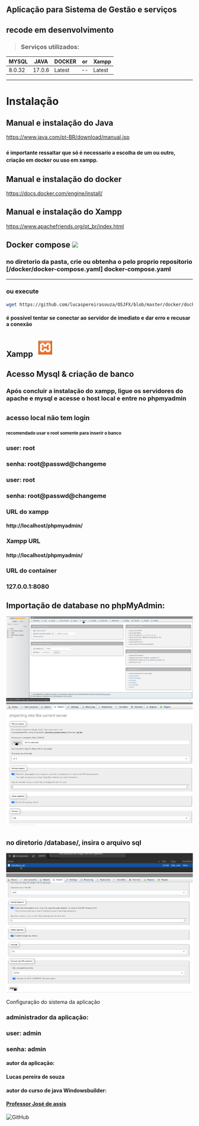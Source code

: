 ## Aplicação para Sistema de Gestão e serviços
## recode em desenvolvimento


> ### Serviços utilizados:
| MYSQL  | JAVA   | DOCKER | or | Xampp |
|--------|--------|--------| -- | ----- |
| 8.0.32 | 17.0.6 | Latest | -- | Latest |
____________________________

# Instalação

## Manual e instalação do Java
https://www.java.com/pt-BR/download/manual.jsp

### <small> é importante ressaltar que só é necessario a escolha de um ou outro, criação em docker ou uso em xampp. </small>

## Manual e instalação do docker
https://docs.docker.com/engine/install/
## Manual e instalação do Xampp
https://www.apachefriends.org/pt_br/index.html


## Docker compose <a href="https://hub.docker.com/"><img src="https://img.icons8.com/?size=256&id=22813&format=png" height=50px></img></a>
### no diretorio da pasta, crie ou obtenha o pelo proprio repositorio [/docker/docker-compose.yaml] docker-compose.yaml
_____
### ou execute 
```bash
wget https://github.com/lucaspereirasouza/OSJFX/blob/master/docker/docker-compose.yaml
```

#### é possivel tentar se conectar ao servidor de imediato e dar erro e recusar a conexão

## Xampp <a href="https://www.apachefriends.org/pt_br/index.html"><img src="/imgReadme/xamppIcon.png" height=50px></img></a>

## Acesso Mysql & criação de banco

### Após concluir a instalação do xampp, ligue os servidores do apache e mysql e acesse o host local e entre no phpmyadmin
## <small>acesso local não tem login </small>

#### <small> recomendado usar o root somente para inserir o banco </small>
### user: root
### senha: root@passwd@changeme

### user: root
### senha: root@passwd@changeme

### URL do xampp 
#### http://localhost/phpmyadmin/

### Xampp URL
#### http://localhost/phpmyadmin/

### URL do container
### 127.0.0.1:8080
## Importação de database no phpMyAdmin:
![browse](/imgReadme/importPage.png)
![browse](/imgReadme/browse.png)
## <small> no diretorio /database/, insira o arquivo sql </small>
![browse](/imgReadme/database.png)
![browse](/imgReadme/import.png)

Configuração do sistema da aplicação

### administrador da aplicação:
### user: admin 
### senha: admin

#### autor da aplicação:
#### Lucas pereira de souza

#### autor do curso de java Windowsbuilder:
#### <a href="https://github.com/professorjosedeassis">Professor José de assis</a>

![GitHub](https://img.shields.io/github/license/lucaspereirasouza/SistemaOS)

